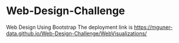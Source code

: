# Web-Design-Challenge
Web Design Using Bootstrap
The deployment link is https://mguner-data.github.io/Web-Design-Challenge/WebVisualizations/
